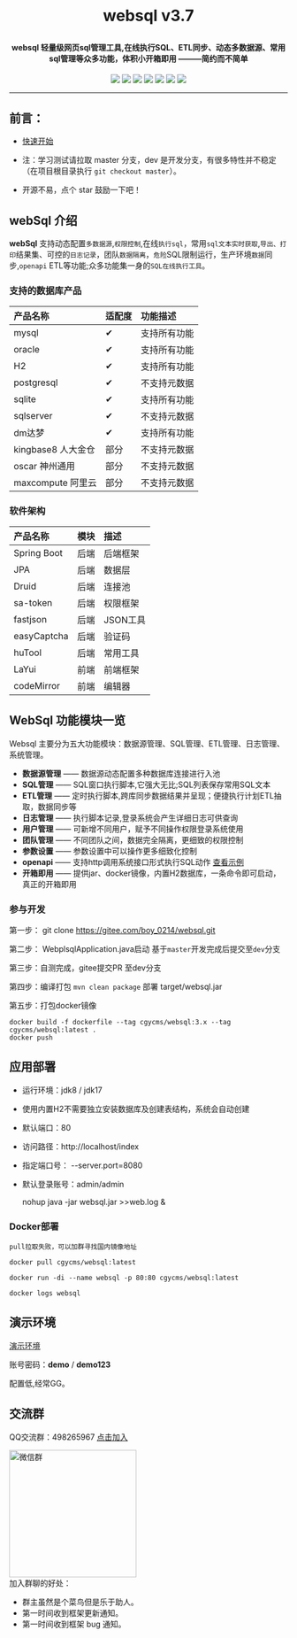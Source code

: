 
<h1 align="center" style="margin: 30px 0 30px; font-weight: bold;">websql v3.7</h1>
<h4 align="center">websql 轻量级网页sql管理工具,在线执行SQL、ETL同步、动态多数据源、常用sql管理等众多功能，体积小开箱即用 ———简约而不简单</h4>
<p align="center">
	<a href="https://gitee.com/boy_0214/websql/stargazers"><img src="https://gitee.com/boy_0214/websql/badge/star.svg?theme=gvp"></a>
	<a href="https://gitee.com/boy_0214/websql/members"><img src="https://gitee.com/boy_0214/websql/badge/fork.svg?theme=gvp"></a>
	<a href="https://www.oracle.com/cn/java/technologies/downloads/"><img src="https://img.shields.io/badge/JDK-1.8+-orange)"></a>
    <a href="https://maven.apache.org"><img src="https://img.shields.io/badge/maven-3.5+-e4ec27.svg"></a>
    <a href="https://gitee.com/boy_0214/websql/blob/master/LICENSE"><img src="https://img.shields.io/badge/license-GPL3.0-blue.svg"></a>
    <a href="https://websql.cgycms.cn"><img src="https://img.shields.io/badge/demo-%E6%BC%94%E7%A4%BA%E7%8E%AF%E5%A2%83-8A2BE2.svg"></a>
    <a href="https://gitee.com/boy_0214/websql/wikis/%E5%B8%B8%E8%A7%81%E9%97%AE%E9%A2%98"><img src="https://img.shields.io/badge/wiki-%E5%B8%AE%E5%8A%A9%E6%96%87%E6%A1%A3-16b777.svg"></a>
</p>

---

## 前言：
- [快速开始](https://gitee.com/boy_0214/websql/wikis/Home)

- 注：学习测试请拉取 master 分支，dev 是开发分支，有很多特性并不稳定（在项目根目录执行 `git checkout master`）。

-  开源不易，点个 star 鼓励一下吧！


## webSql 介绍

**webSql** 支持动态配置`多数据源`,`权限控制`,在线`执行sql`，常用`sql文本实时获取`,`导出、打印`结果集、可控的`日志记录`，团队`数据隔离`，`危险`SQL限制运行，生产环境`数据`同步,`openapi`
ETL等功能;众多功能集一身的`SQL在线执行工具`。



### 支持的数据库产品
| 产品名称       | 适配度 | 功能描述   |
|:-----------|:----|:-------|
| mysql      | &#x2714;  | 支持所有功能 |
| oracle     | &#x2714;  | 支持所有功能 |
| H2         | &#x2714;  | 支持所有功能 |
| postgresql | &#x2714;  | 不支持元数据 |
| sqlite     | &#x2714;  | 支持所有功能 |
| sqlserver  | &#x2714;  | 不支持元数据 |
| dm达梦       | &#x2714;  | 支持所有功能 |
| kingbase8 人大金仓 | 部分  | 不支持元数据 |
| oscar 神州通用 | 部分  | 不支持元数据 |
| maxcompute 阿里云 | 部分  | 不支持元数据 |


### 软件架构
| 产品名称         | 模块 | 描述     |
|:-------------|:---|:-------|
| Spring Boot	 | 后端 | 后端框架   |
| JPA          | 后端 | 数据层    |
| Druid        | 后端 | 连接池    |
| sa-token     | 后端 | 权限框架   |
| fastjson     | 后端 | JSON工具 |
| easyCaptcha  | 后端 | 验证码    |
| huTool       | 后端 | 常用工具   |
| LaYui        | 前端 | 前端框架   |
| codeMirror   | 前端 | 编辑器    |



## WebSql 功能模块一览

Websql 主要分为五大功能模块：数据源管理、SQL管理、ETL管理、日志管理、系统管理。

- **数据源管理** —— 数据源动态配置多种数据库连接进行入池
- **SQL管理** —— SQL窗口执行脚本,它强大无比;SQL列表保存常用SQL文本
- **ETL管理** —— 定时执行脚本,跨库同步数据结果并呈现；便捷执行计划ETL抽取，数据同步等
- **日志管理** —— 执行脚本记录,登录系统会产生详细日志可供查询
- **用户管理** —— 可新增不同用户，赋予不同操作权限登录系统使用
- **团队管理** —— 不同团队之间，数据完全隔离，更细致的权限控制
- **参数设置** —— 参数设置中可以操作更多细致化控制
- **openapi** —— 支持http调用系统接口形式执行SQL动作 <a href='https://gitee.com/boy_0214/websql/wikis/openapi'>查看示例</a>
- **开箱即用** —— 提供jar、docker镜像，内置H2数据库，一条命令即可启动，真正的开箱即用

### 参与开发

第一步： git clone https://gitee.com/boy_0214/websql.git

第二步： WebplsqlApplication.java启动  基于`master`开发完成后提交至`dev`分支

第三步：自测完成，gitee提交PR 至dev分支

第四步：编译打包 `mvn clean package`    部署 target/websql.jar

第五步：打包docker镜像

    docker build -f dockerfile --tag cgycms/websql:3.x --tag cgycms/websql:latest .
    docker push

## 应用部署

- 运行环境：jdk8 / jdk17
- 使用内置H2不需要独立安装数据库及创建表结构，系统会自动创建
- 默认端口：80
- 访问路径：http://localhost/index
- 指定端口号： --server.port=8080
- 默认登录账号：admin/admin


    nohup java -jar websql.jar  >>web.log &

### Docker部署

    pull拉取失败，可以加群寻找国内镜像地址

    docker pull cgycms/websql:latest

    docker run -di --name websql -p 80:80 cgycms/websql:latest
    
    docker logs websql

## 演示环境


[演示环境](http://websql.cgycms.cn)

账号密码：**demo** / **demo123**

配置低,经常GG。

## 交流群
QQ交流群：498265967 [点击加入](http://qm.qq.com/cgi-bin/qm/qr?_wv=1027&k=HHuK-ks_qF9KdaWI8UuIPzp22Qg3jSJ7&authKey=fBFgaomxUn3%2BfMgrRzHq9ZMyBZZ0eSAaU2JBO1oXe94RbnkUhlSI2SKjHjVK8Mij&noverify=0&group_code=498265967)

<img src="https://foruda.gitee.com/images/1698638140621421548/945994da_1509614.jpeg" width="230px" title="微信群" />

<br>
加入群聊的好处：

- 群主虽然是个菜鸟但是乐于助人。
- 第一时间收到框架更新通知。
- 第一时间收到框架 bug 通知。